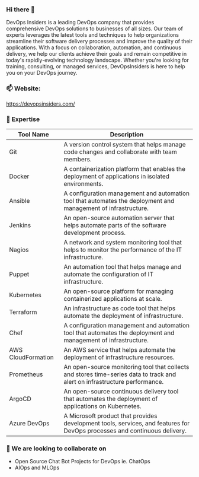 
### Hi there 👋

DevOps Insiders is a leading DevOps company that provides comprehensive DevOps solutions to businesses of all sizes. Our team of experts leverages the latest tools and techniques to help organizations streamline their software delivery processes and improve the quality of their applications. With a focus on collaboration, automation, and continuous delivery, we help our clients achieve their goals and remain competitive in today's rapidly-evolving technology landscape. Whether you're looking for training, consulting, or managed services, DevOpsInsiders is here to help you on your DevOps journey.

### 📫 Website:
https://devopsinsiders.com/

### 🔭 Expertise

| Tool Name | Description |
| ---------- | ----------- |
| Git | A version control system that helps manage code changes and collaborate with team members. |
| Docker | A containerization platform that enables the deployment of applications in isolated environments. |
| Ansible | A configuration management and automation tool that automates the deployment and management of infrastructure. |
| Jenkins | An open-source automation server that helps automate parts of the software development process. |
| Nagios | A network and system monitoring tool that helps to monitor the performance of the IT infrastructure. |
| Puppet | An automation tool that helps manage and automate the configuration of IT infrastructure. |
| Kubernetes | An open-source platform for managing containerized applications at scale. |
| Terraform | An infrastructure as code tool that helps automate the deployment of infrastructure. |
| Chef | A configuration management and automation tool that automates the deployment and management of infrastructure. |
| AWS CloudFormation | An AWS service that helps automate the deployment of infrastructure resources. |
| Prometheus | An open-source monitoring tool that collects and stores time-series data to track and alert on infrastructure performance. |
| ArgoCD | An open-source continuous delivery tool that automates the deployment of applications on Kubernetes. |
| Azure DevOps | A Microsoft product that provides development tools, services, and features for DevOps processes and continuous delivery. |

    
### 👯 We are looking to collaborate on 

- Open Source Chat Bot Projects for DevOps ie. ChatOps
- AIOps and MLOps
    


  
   

